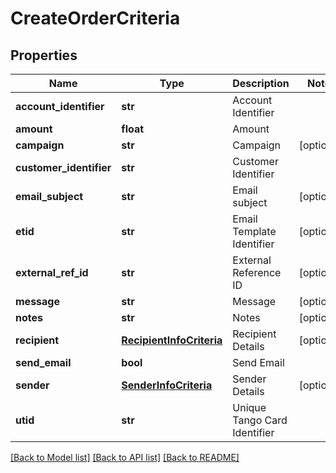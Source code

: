 # CreateOrderCriteria

## Properties
Name | Type | Description | Notes
------------ | ------------- | ------------- | -------------
**account_identifier** | **str** | Account Identifier | 
**amount** | **float** | Amount | 
**campaign** | **str** | Campaign | [optional] 
**customer_identifier** | **str** | Customer Identifier | 
**email_subject** | **str** | Email subject | [optional] 
**etid** | **str** | Email Template Identifier | [optional] 
**external_ref_id** | **str** | External Reference ID | [optional] 
**message** | **str** | Message | [optional] 
**notes** | **str** | Notes | [optional] 
**recipient** | [**RecipientInfoCriteria**](RecipientInfoCriteria.md) | Recipient Details | [optional] 
**send_email** | **bool** | Send Email | 
**sender** | [**SenderInfoCriteria**](SenderInfoCriteria.md) | Sender Details | [optional] 
**utid** | **str** | Unique Tango Card Identifier | 

[[Back to Model list]](../README.md#documentation-for-models) [[Back to API list]](../README.md#documentation-for-api-endpoints) [[Back to README]](../README.md)


